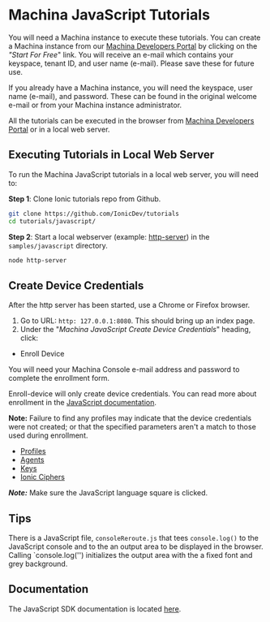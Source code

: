 # Machina JavaScript Tutorials

You will need a Machina instance to execute these tutorials.  You can create a Machina instance from our [Machina Developers Portal](https://dev.ionic.com) by clicking on the *"Start For Free*" link. You will receive an e-mail which contains your keyspace, tenant ID, and user name (e-mail).  Please save these for future use.

If you already have a Machina instance, you will need the keyspace, user name (e-mail),
and password.  These can be found in the original welcome e-mail or from your Machina instance
administrator.

All the tutorials can be executed in the browser from [Machina Developers Portal](https://dev.ionic.com/tutorials/sdk-basics/profiles?language=javascript) or in a local web server.

## Executing Tutorials in Local Web Server

To run the Machina JavaScript tutorials in a local web server, you will need to:

**Step 1**: Clone Ionic tutorials repo from Github.

~~~bash
git clone https://github.com/IonicDev/tutorials
cd tutorials/javascript/
~~~

**Step 2**: Start a local webserver (example: [http-server](https://www.npmjs.com/package/http-server)) in the `samples/javascript` directory.

~~~bash
node http-server
~~~

## Create Device Credentials

After the http server has been started, use a Chrome or Firefox browser.

1. Go to URL: `http: 127.0.0.1:8080`. This should bring up an index page.
2. Under the "*Machina JavaScript Create Device Credentials*" heading, click:

* Enroll Device

You will need your Machina Console e-mail address and password to complete the enrollment form.

Enroll-device will only create device credentials. You can read more about enrollment in the [JavaScript documentation](https://dev.ionic.com/sdk_docs/ionic_platform_sdk/javascript/latest/index.html). 

**Note:** Failure to find any profiles may indicate that the device credentials were not created; or that the specified parameters aren't a match to those used during enrollment.

* [Profiles](https://dev.ionic.com/tutorials/sdk-basics/profiles?language=javascript)
* [Agents](https://dev.ionic.com/tutorials/sdk-basics/agents?language=javascript)
* [Keys](https://dev.ionic.com/tutorials/sdk-basics/keys?language=javascript)
* [Ionic Ciphers](https://dev.ionic.com/tutorials/sdk-basics/ionic-ciphers?language=javascript)

***Note:*** Make sure the JavaScript language square is clicked.

## Tips

There is a JavaScript file, `consoleReroute.js` that tees `console.log()` to the JavaScript console and to the an output area to be displayed in the browser.  Calling `console.log('') initializes the output area with the a fixed font and grey background.

## Documentation
The JavaScript SDK documentation is located [here](https://dev.ionic.com/sdk_docs/ionic_platform_sdk/javascript/latest/index.html).
